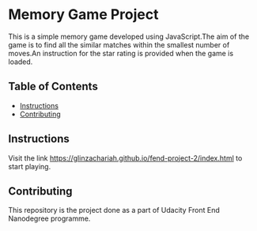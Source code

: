 # Memory Game Project

This is a simple memory game developed using JavaScript.The aim of the game is to find all the similar matches within the smallest number of moves.An instruction for the star rating is provided when the game is loaded.

## Table of Contents

* [Instructions](#instructions)
* [Contributing](#contributing)

## Instructions

Visit the link https://glinzachariah.github.io/fend-project-2/index.html to start playing.

## Contributing

This repository is the project done as a part of Udacity Front End Nanodegree programme.
